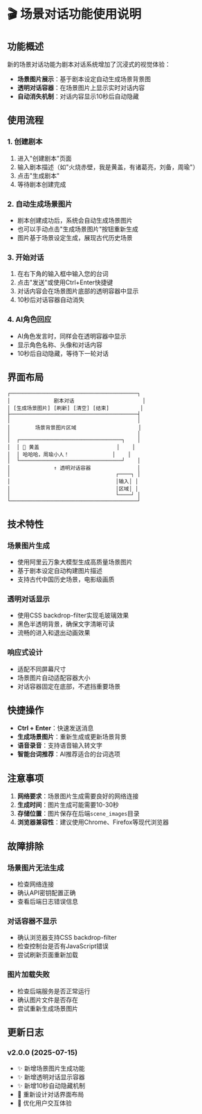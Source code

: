 # 🎬 场景对话功能使用说明

## 功能概述

新的场景对话功能为剧本对话系统增加了沉浸式的视觉体验：
- **场景图片展示**：基于剧本设定自动生成场景背景图
- **透明对话容器**：在场景图片上显示实时对话内容
- **自动消失机制**：对话内容显示10秒后自动隐藏

## 使用流程

### 1. 创建剧本
1. 进入"创建剧本"页面
2. 输入剧本描述（如"火烧赤壁，我是黄盖，有诸葛亮，刘备，周瑜"）
3. 点击"生成剧本"
4. 等待剧本创建完成

### 2. 自动生成场景图片
- 剧本创建成功后，系统会自动生成场景图片
- 也可以手动点击"生成场景图片"按钮重新生成
- 图片基于场景设定生成，展现古代历史场景

### 3. 开始对话
1. 在右下角的输入框中输入您的台词
2. 点击"发送"或使用Ctrl+Enter快捷键
3. 对话内容会在场景图片底部的透明容器中显示
4. 10秒后对话容器自动消失

### 4. AI角色回应
- AI角色发言时，同样会在透明容器中显示
- 显示角色名称、头像和对话内容
- 10秒后自动隐藏，等待下一轮对话

## 界面布局

```
┌─────────────────────────────────────────┐
│              剧本对话                      │
│ [生成场景图片] [刷新] [清空] [结束]          │
├─────────────────────────────────────────┤
│                                         │
│        场景背景图片区域                    │
│                                         │
│  ┌─────────────────────────────────┐    │
│  │ 👤 黄盖                         │    │
│  │ 哈哈哈，周瑜小人！              │    │
│  └─────────────────────────────────┘    │
│              ↑ 透明对话容器               │
│                                  ┌────┐ │
│                                  │输入│ │
│                                  │区域│ │
│                                  └────┘ │
└─────────────────────────────────────────┘
```

## 技术特性

### 场景图片生成
- 使用阿里云万象大模型生成高质量场景图片
- 基于剧本设定自动构建图片描述
- 支持古代中国历史场景，电影级画质

### 透明对话显示
- 使用CSS backdrop-filter实现毛玻璃效果
- 黑色半透明背景，确保文字清晰可读
- 流畅的进入和退出动画效果

### 响应式设计
- 适配不同屏幕尺寸
- 场景图片自动适配容器大小
- 对话容器固定在底部，不遮挡重要场景

## 快捷操作

- **Ctrl + Enter**：快速发送消息
- **生成场景图片**：重新生成或更新场景背景
- **语音录音**：支持语音输入转文字
- **智能台词推荐**：AI推荐适合的台词选项

## 注意事项

1. **网络要求**：场景图片生成需要良好的网络连接
2. **生成时间**：图片生成可能需要10-30秒
3. **存储位置**：图片保存在后端`scene_images`目录
4. **浏览器兼容性**：建议使用Chrome、Firefox等现代浏览器

## 故障排除

### 场景图片无法生成
- 检查网络连接
- 确认API密钥配置正确
- 查看后端日志错误信息

### 对话容器不显示
- 确认浏览器支持CSS backdrop-filter
- 检查控制台是否有JavaScript错误
- 尝试刷新页面重新加载

### 图片加载失败
- 检查后端服务是否正常运行
- 确认图片文件是否存在
- 尝试重新生成场景图片

## 更新日志

### v2.0.0 (2025-07-15)
- ✨ 新增场景图片生成功能
- ✨ 新增透明对话显示容器
- ✨ 新增10秒自动隐藏机制
- 🎨 重新设计对话界面布局
- 🔧 优化用户交互体验 